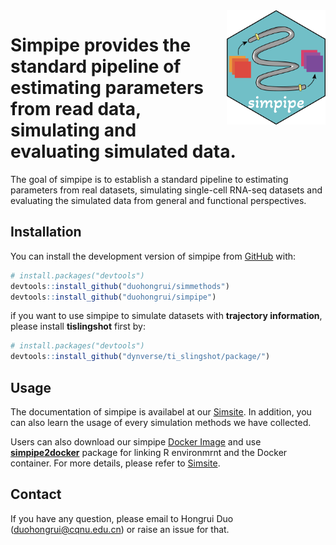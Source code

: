 
<img src="man/figures/simpipe_logo.png" align="right" width = "158px" height="183px"/>

# Simpipe provides the standard pipeline of estimating parameters from read data, simulating and evaluating simulated data.

The goal of simpipe is to establish a standard pipeline to estimating
parameters from real datasets, simulating single-cell RNA-seq datasets
and evaluating the simulated data from general and functional
perspectives.

## Installation

You can install the development version of simpipe from
[GitHub](https://github.com/) with:

``` r
# install.packages("devtools")
devtools::install_github("duohongrui/simmethods")
devtools::install_github("duohongrui/simpipe")
```

if you want to use simpipe to simulate datasets with **trajectory
information**, please install **tislingshot** first by:

``` r
# install.packages("devtools")
devtools::install_github("dynverse/ti_slingshot/package/")
```

## Usage

The documentation of simpipe is availabel at our
[Simsite](http://www.ciblab.net/software/Simsite/). In addition, you can
also learn the usage of every simulation methods we have collected.

Users can also download our simpipe [Docker
Image](https://hub.docker.com/repository/docker/duohongrui/simpipe/general)
and use
[**simpipe2docker**](https://github.com/duohongrui/simpipe2docker)
package for linking R environmrnt and the Docker container. For more
details, please refer to
[Simsite](http://www.ciblab.net/software/Simsite/).

## Contact

If you have any question, please email to Hongrui Duo
(<duohongrui@cqnu.edu.cn>) or raise an issue for that.
